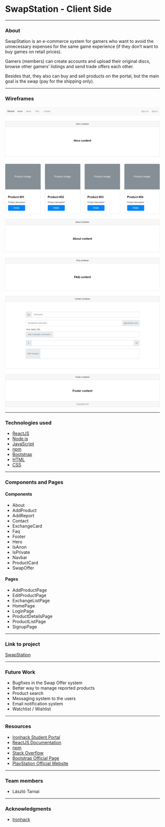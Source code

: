 # SwapStation - Client Side

<hr>

<!-- ABOUT THE PROJECT -->

### About

SwapStation is an e-commerce system for gamers who want to avoid the unnecessary expenses for the same game experience (if they don’t want to buy games on retail prices).

Gamers (members) can create accounts and upload their original discs, browse other gamers’ listings and send trade offers each other.

Besides that, they also can buy and sell products on the portal, but the main goal is the swap (pay for the shipping only).

<hr>

<!-- WIREFRAMES -->

### Wireframes

<img src="https://github.com/huLasTar/swapstation-client/blob/master/wireframe.jpg?raw=true">

<hr>

<!--TECHNOLOGIES USED-->

### Technologies used

- [ReactJS](https://reactjs.org/)
- [Node.js](https://nodejs.org/)
- [JavaScript](https://www.javascript.com/)
- [npm](https://www.npmjs.com/")
- [Bootstrap](https://getbootstrap.com/)
- [HTML](http://www.html5.com/)
- [CSS](https://www.w3schools.com/w3css/defaulT.asp)

<hr>

<!--COMPONENTS AND PAGES-->

### Components and Pages

#### Components

- About
- AddProduct
- AddReport
- Contact
- ExchangeCard
- Faq
- Footer
- Hero
- IsAnon
- IsPrivate
- Navbar
- ProductCard
- SwapOffer

#### Pages

- AddProductPage
- EditProductPage
- ExchangeListPage
- HomePage
- LoginPage
- ProductDetailsPage
- ProductListPage
- SignupPage

<hr>

<!--Project Link-->

### Link to project

<a href="https://swapstation.netlify.app/">SwapStation</a>

<hr>

<!--Future Work-->

### Future Work

- Bugfixes in the Swap Offer system
- Better way to manage reported products
- Product search
- Messaging system to the users
- Email notification system
- Watchlist / Wishlist

<hr>

<!--RESOURCES-->

### Resources

- <a href="https://www.ironhack.com/">Ironhack Student Portal</a>
- <a href="https://reactjs.org/">ReactJS Documentation</a>
- <a href="https://www.npmjs.com/">npm</a>
- <a href="https://stackoverflow.com/">Stack Overflow</a>
- <a href="https://getbootstrap.com/">Bootstrap Official Page</a>
- <a href="https://www.playstation.com/">PlayStation Official Website</a>

<hr>

<!--TEAM MEMBERS-->

### Team members

- László Tarnai

<hr>

<!-- ACKNOWLEDGMENTS -->

### Acknowledgments

- [Ironhack](https://www.ironhack.com/en)
